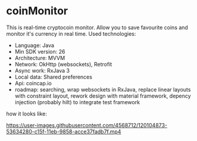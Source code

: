 # coinMonitor
This is real-time cryptocoin monitor. Allow you to save favourite coins and monitor it's currency in real time.
Used technologies:
- Language: Java
- Min SDK version: 26
- Architecture: MVVM
- Network: OkHttp (websockets), Retrofit
- Async work: RxJava 3
- Local data: Shared preferences
- Api: coincap.io
- roadmap: searching, wrap websockets in RxJava, replace linear layouts with constraint layout, rework design with material framework, depency injection (probably hilt) to integrate test framework

how it looks like:

https://user-images.githubusercontent.com/4568712/120104873-53634280-c15f-11eb-9858-acce37fadb7f.mp4
